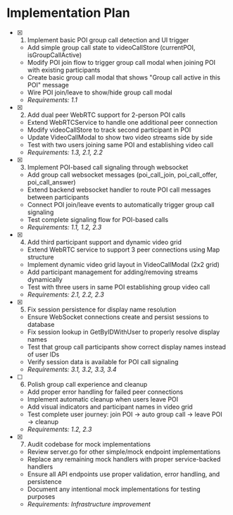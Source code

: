 # Implementation Plan

- [x] 1. Implement basic POI group call detection and UI trigger
  - Add simple group call state to videoCallStore (currentPOI, isGroupCallActive)
  - Modify POI join flow to trigger group call modal when joining POI with existing participants
  - Create basic group call modal that shows "Group call active in this POI" message
  - Wire POI join/leave to show/hide group call modal
  - _Requirements: 1.1_

- [x] 2. Add dual peer WebRTC support for 2-person POI calls
  - Extend WebRTCService to handle one additional peer connection
  - Modify videoCallStore to track second participant in POI
  - Update VideoCallModal to show two video streams side by side
  - Test with two users joining same POI and establishing video call
  - _Requirements: 1.3, 2.1, 2.2_

- [x] 3. Implement POI-based call signaling through websocket
  - Add group call websocket messages (poi_call_join, poi_call_offer, poi_call_answer)
  - Extend backend websocket handler to route POI call messages between participants
  - Connect POI join/leave events to automatically trigger group call signaling
  - Test complete signaling flow for POI-based calls
  - _Requirements: 1.1, 1.2, 2.3_

- [x] 4. Add third participant support and dynamic video grid
  - Extend WebRTC service to support 3 peer connections using Map structure
  - Implement dynamic video grid layout in VideoCallModal (2x2 grid)
  - Add participant management for adding/removing streams dynamically
  - Test with three users in same POI establishing group video call
  - _Requirements: 2.1, 2.2, 2.3_

- [x] 5. Fix session persistence for display name resolution
  - Ensure WebSocket connections create and persist sessions to database
  - Fix session lookup in GetByIDWithUser to properly resolve display names
  - Test that group call participants show correct display names instead of user IDs
  - Verify session data is available for POI call signaling
  - _Requirements: 3.1, 3.2, 3.3, 3.4_

- [ ] 6. Polish group call experience and cleanup
  - Add proper error handling for failed peer connections
  - Implement automatic cleanup when users leave POI
  - Add visual indicators and participant names in video grid
  - Test complete user journey: join POI → auto group call → leave POI → cleanup
  - _Requirements: 1.2, 2.3_

- [x] 7. Audit codebase for mock implementations
  - Review server.go for other simple/mock endpoint implementations
  - Replace any remaining mock handlers with proper service-backed handlers
  - Ensure all API endpoints use proper validation, error handling, and persistence
  - Document any intentional mock implementations for testing purposes
  - _Requirements: Infrastructure improvement_